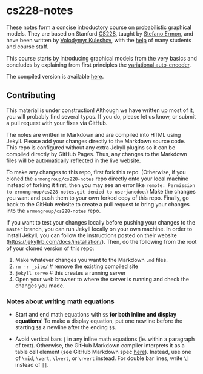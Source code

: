 # cs228-notes

These notes form a concise introductory course on probabilistic graphical models. They are based on Stanford [CS228](http://cs.stanford.edu/~ermon/cs228/index.html), taught by [Stefano Ermon](http://cs.stanford.edu/~ermon/), and have been written by [Volodymyr Kuleshov](http://www.stanford.edu/~kuleshov), with the [help](https://github.com/ermongroup/cs228-notes/commits/master) of many students and course staff.

This course starts by introducing graphical models from the very basics and concludes by explaining from first principles the [variational auto-encoder](https://ermongroup.github.io/cs228-notes/extras/vae).

The compiled version is available [here](https://ermongroup.github.io/cs228-notes/).

## Contributing

This material is under construction! Although we have written up most of it, you will probably find several typos. If you do, please let us know, or submit a pull request with your fixes via GitHub.

The notes are written in Markdown and are compiled into HTML using Jekyll. Please add your changes directly to the Markdown source code. This repo is configured without any extra Jekyll plugins so it can be compiled directly by GitHub Pages. Thus, any changes to the Markdown files will be automatically reflected in the live website.

To make any changes to this repo, first fork this repo. (Otherwise, if you cloned the `ermongroup/cs228-notes` repo directly onto your local machine instead of forking it first, then you may see an error like `remote: Permission to ermongroup/cs228-notes.git denied to userjanedoe`.) Make the changes you want and push them to your own forked copy of this repo. Finally, go back to the GitHub website to create a pull request to bring your changes into the `ermongroup/cs228-notes` repo.

If you want to test your changes locally before pushing your changes to the `master` branch, you can run Jekyll locally on your own machine. In order to install Jekyll, you can follow the instructions posted on their website (https://jekyllrb.com/docs/installation/). Then, do the following from the root of your cloned version of this repo:
1) Make whatever changes you want to the Markdown `.md` files.
2) `rm -r _site/`  # remove the existing compiled site
3) `jekyll serve`  # this creates a running server
4) Open your web browser to where the server is running and check the changes you made.

### Notes about writing math equations

- Start and end math equations with `$$` **for both inline and display equations**! To make a display equation, put one newline before the starting `$$` a newline after the ending `$$`.

- Avoid vertical bars `|` in any inline math equations (ie. within a paragraph of text). Otherwise, the GitHub Markdown compiler interprets it as a table cell element (see GitHub Markdown spec [here](https://github.github.com/gfm/)). Instead, use one of `\mid`, `\vert`, `\lvert`, or `\rvert` instead. For double bar lines, write `\|` instead of `||`.
